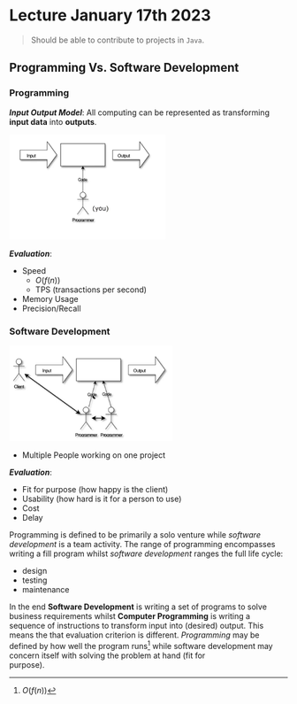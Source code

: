 # Lecture January 17th 2023

> Should be able to contribute to projects in `Java`.

## Programming Vs. Software Development
### Programming
***Input Output Model***: All computing can be represented as transforming **input data** into **outputs**. 

![iomodel](../img/io_model.png)

***Evaluation***:
+ Speed
	+ $O(f(n))$
	+ TPS (transactions per second)
+ Memory Usage
+ Precision/Recall

### Software Development

![mio_model](../img/mio_model.png)

+ Multiple People working on one project

***Evaluation***:
+ Fit for purpose (how happy is the client)
+ Usability (how hard is it for a person to use)
+ Cost 
+ Delay

Programming is defined to be primarily a solo venture while *software development* is a team activity. The range of programming encompasses writing a fill program whilst *software development* ranges the full life cycle:
+ design
+ testing
+ maintenance

In the end **Software Development** is writing a set of programs to solve business requirements whilst **Computer Programming** is writing a sequence of instructions to transform input into (desired) output. This means the that evaluation criterion is different. *Programming* may be defined by how well the program runs[^1] while software development may concern itself with solving the problem at hand (fit for  
purpose). 


[^1]: $O(f(n))$